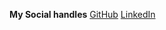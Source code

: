 __My Social handles__
[GitHub](https://github.com/Aksky16)
[LinkedIn](https://www.linkedin.com/in/akaash-dravid-089190218/)
